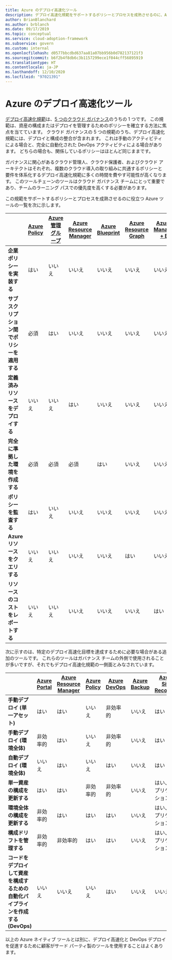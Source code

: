 ```yaml
---
title: Azure のデプロイ高速化ツール
description: デプロイ高速化規範をサポートするポリシーとプロセスを成熟させるのに、Azure ネイティブ ツールがどのように役立つかについて説明します。
author: BrianBlanchard
ms.author: brblanch
ms.date: 09/17/2019
ms.topic: conceptual
ms.service: cloud-adoption-framework
ms.subservice: govern
ms.custom: internal
ms.openlocfilehash: d0577bbcdbd637aa81a07bb956b0d782137121f3
ms.sourcegitcommit: b6f2b4f8db6c3b1157299ece1f044cff56895919
ms.translationtype: HT
ms.contentlocale: ja-JP
ms.lasthandoff: 12/10/2020
ms.locfileid: "97021391"
---
```

# <a name="deployment-acceleration-tools-in-azure"></a>Azure のデプロイ高速化ツール

[デプロイ高速化規範](./index.md)は、[5 つのクラウド ガバナンス](../governance-disciplines.md)のうちの 1 つです。 この規範は、資産の構成またはデプロイを管理するためのポリシーを確立する方法に焦点を当てています。 クラウド ガバナンスの 5 つの規範のうち、デプロイ高速化規範には、デプロイと構成の整合が含まれます。 これは手動のアクティビティによる場合と、完全に自動化された DevOps アクティビティによる場合があります。 どちらの場合も、関係しているポリシーはほとんど同じままです。

ガバナンスに関心があるクラウド管理人、クラウド保護者、およびクラウド アーキテクトはそれぞれ、複数のクラウド導入の取り組みに共通するポリシーと要件を体系化するデプロイ高速化規範に多くの時間を費やす可能性が高くなります。 このツールチェーンのツールはクラウド ガバナンス チームにとって重要であり、チームのラーニング パスでの優先度を高くする必要があります。

この規範をサポートするポリシーとプロセスを成熟させるのに役立つ Azure ツールの一覧を次に示します。

|  | [Azure Policy](/azure/governance/policy/overview) | [Azure 管理グループ](/azure/governance/management-groups) | [Azure Resource Manager](/azure/azure-resource-manager/management/overview) | [Azure Blueprint](/azure/governance/blueprints/overview) | [Azure Resource Graph](/azure/governance/resource-graph/overview) | [Azure Cost Management + Billing](/azure/cost-management) |
|---------|---------|---------|---------|---------|---------|---------|
| **企業ポリシーを実装する**     | はい | いいえ  | いいえ  | いいえ | いいえ | いいえ |
| **サブスクリプション間でポリシーを適用する**     | 必須 | はい  | いいえ  | いいえ | いいえ | いいえ |
| **定義済みリソースをデプロイする**     | いいえ | いいえ  | はい  | いいえ | いいえ | いいえ |
| **完全に準拠した環境を作成する**      | 必須 | 必須  | 必須  | はい | いいえ | いいえ |
| **ポリシーを監査する**      | はい | いいえ  | いいえ  | いいえ | いいえ | いいえ |
| **Azure リソースをクエリする**      | いいえ | いいえ  | いいえ  | いいえ | はい | いいえ |
| **リソースのコストをレポートする**      | いいえ | いいえ  | いいえ  | いいえ | いいえ | はい |

次に示すのは、特定のデプロイ高速化目標を達成するために必要な場合がある追加のツールです。 これらのツールはガバナンス チームの外側で使用されることが多いですが、それでもデプロイ高速化規範の一側面とみなされています。

|  | [Azure Portal](https://azure.microsoft.com/features/azure-portal)  | [Azure Resource Manager](/azure/azure-resource-manager/management/overview)  | [Azure Policy](/azure/governance/policy/overview) | [Azure DevOps](/azure/devops/user-guide/what-is-azure-devops) | [Azure Backup](/azure/backup/backup-overview) | [Azure Site Recovery](/azure/site-recovery/site-recovery-overview) |
|---------|---------|---------|---------|---------|---------|---------|
| **手動デプロイ (単一アセット)**     | はい | はい  | いいえ  | 非効率的 | いいえ | はい |
| **手動デプロイ (環境全体)**     | 非効率的 | はい | いいえ  | 非効率的 | いいえ | はい |
| **自動デプロイ (環境全体)**     | いいえ  | はい  | いいえ  | はい  | いいえ | はい |
| **単一資産の構成を更新する**     | はい | はい | 非効率的 | 非効率的 | いいえ | はい、レプリケーション中 |
| **環境全体の構成を更新する**     | 非効率的 | はい | はい | はい  | いいえ | はい、レプリケーション中 |
| **構成ドリフトを管理する**     | 非効率的 | 非効率的 | はい  | はい  | いいえ | はい、レプリケーション中 |
| **コードをデプロイして資産を構成するための自動化パイプラインを作成する (DevOps)**     | いいえ | いいえ | いいえ | はい | いいえ | いいえ |

以上の Azure ネイティブ ツールとは別に、デプロイ高速化と DevOps デプロイを促進するために顧客がサード パーティ製のツールを使用することはよくあります。
